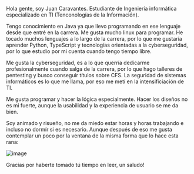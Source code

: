 Hola gente, soy Juan Caravantes. Estudiante de Ingeniería informática especializado en TI (Tenconologías de la Información).

Tengo conocimiento en Java ya que llevo programando en ese lenguaje desde que entré en la carrera. Me gusta mucho linux para programar.
He tocado muchos lenguajes a lo largo de la carrera, por lo que me gustaría aprender Python, TypeScript y tecnologías orientadas a la cyberseguridad, por lo que estudio por mi cuenta cuando tengo tiempo libre.

Me gusta la cyberseguridad, es a lo que querría dedicarme profesionalmente cuando salga de la carrera, por lo que hago talleres de pentesting y busco conseguir títulos sobre CFS. La seguridad de sistemas informáticos es lo que me llama, por eso me metí en la intensificiación de TI.

Me gusta programar y hacer la lógica especialmente. Hacer los diseños no es mi fuerte, aunque la usabilidad y la experiencia de usuario se me da bien.

Soy animado y risueño, no me da miedo estar horas y horas trabajando e incluso no dormír si es necesario. Aunque después de eso me gusta contemplar un poco por la ventana de la misma forma que lo hace esta rana:

 ![image](https://user-images.githubusercontent.com/91323384/160172937-58c4a00d-a835-4666-9c33-9b8ebb9a5ab7.png)


Gracias por haberte tomado tú tiempo en leer, un saludo!

